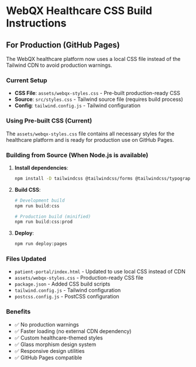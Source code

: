 # WebQX Healthcare CSS Build Instructions

## For Production (GitHub Pages)

The WebQX healthcare platform now uses a local CSS file instead of the Tailwind CDN to avoid production warnings.

### Current Setup
- **CSS File**: `assets/webqx-styles.css` - Pre-built production-ready CSS
- **Source**: `src/styles.css` - Tailwind source file (requires build process)
- **Config**: `tailwind.config.js` - Tailwind configuration

### Using Pre-built CSS (Current)
The `assets/webqx-styles.css` file contains all necessary styles for the healthcare platform and is ready for production use on GitHub Pages.

### Building from Source (When Node.js is available)

1. **Install dependencies**:
   ```bash
   npm install -D tailwindcss @tailwindcss/forms @tailwindcss/typography autoprefixer postcss
   ```

2. **Build CSS**:
   ```bash
   # Development build
   npm run build:css
   
   # Production build (minified)
   npm run build:css:prod
   ```

3. **Deploy**:
   ```bash
   npm run deploy:pages
   ```

### Files Updated
- `patient-portal/index.html` - Updated to use local CSS instead of CDN
- `assets/webqx-styles.css` - Production-ready CSS file
- `package.json` - Added CSS build scripts
- `tailwind.config.js` - Tailwind configuration
- `postcss.config.js` - PostCSS configuration

### Benefits
- ✅ No production warnings
- ✅ Faster loading (no external CDN dependency)
- ✅ Custom healthcare-themed styles
- ✅ Glass morphism design system
- ✅ Responsive design utilities
- ✅ GitHub Pages compatible
